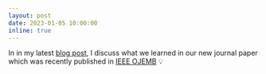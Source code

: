 ```yaml
---
layout: post
date: 2023-01-05 10:00:00
inline: true
---
```


In in my latest <a href="https://www.andrewcreagh.com/blog/2023/Longitudinal-Monitoring/" target="blank">blog post</a>, I discuss what we learned in our new journal paper which was recently published in <a href="https://ieeexplore.ieee.org/document/9944841/" target="blank">IEEE OJEMB</a> 💡